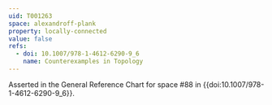 ```yaml
---
uid: T001263
space: alexandroff-plank
property: locally-connected
value: false
refs:
  - doi: 10.1007/978-1-4612-6290-9_6
    name: Counterexamples in Topology
---
```

Asserted in the General Reference Chart for space #88 in
{{doi:10.1007/978-1-4612-6290-9_6}}.
